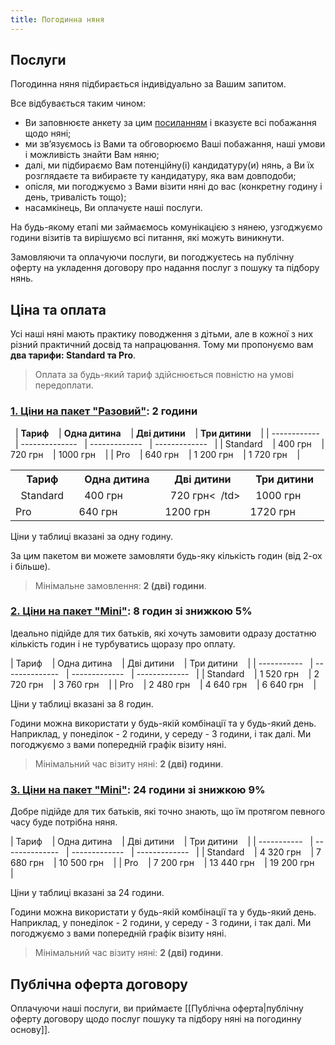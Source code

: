 ```yaml
---
title: Погодинна няня
---
```

## Послуги

Погодинна няня підбирається індивідуально за Вашим запитом. 

Все відбувається таким чином:
- Ви заповнюєте анкету за цим [посиланням](https://docs.google.com/forms/d/e/1FAIpQLSfYaCtwNy2P0V_VmB5rcI7XB0lNFS_tH-GMNctpAMcwCm0iww/viewform?fbclid=PAZXh0bgNhZW0CMTEAAaZ_QjIeLf_96-4uiLk3mAKVQmstVZHXbh7qByuyzRi7AfwZO_xCxKQOfW4_aem_N3DhVEMTkI0_LZ36eoBDPg) і вказуєте всі побажання щодо няні;
- ми звʼязуємось із Вами та обговорюємо Ваші побажання, наші умови і можливість знайти Вам няню;
- далі, ми підбираємо Вам потенційну(і) кандидатуру(и) нянь, а Ви їх розглядаєте та вибираєте ту кандидатуру, яка вам довподоби;
- опісля, ми погоджуємо з Вами візити няні до вас (конкретну годину і день, тривалість тощо);
- насамкінець, Ви оплачуєте наші послуги.

На будь-якому етапі ми займаємось комунікацією з нянею, узгоджуємо години візитів та вирішуємо всі питання, які можуть виникнути.

Замовляючи та оплачуючи послуги, ви погоджуєтесь на публічну оферту на укладення договору про надання послуг з пошуку та підбору нянь.
## Ціна та оплата

Усі наші няні мають практику поводження з дітьми, але в кожної з них різний практичний досвід та напрацювання. Тому ми пропонуємо вам **два тарифи: Standard та Pro**.

> Оплата за будь-який тариф здійснюється повністю на умові передоплати.



### <u>1. Ціни на пакет "Разовий"</u>: 2 години
&nbsp;
| **Тариф**     &nbsp;&nbsp;   | **Одна дитина**   &nbsp;&nbsp; | **Дві дитини**   &nbsp;&nbsp; | **Три дитини**   &nbsp;&nbsp; |
| ------------ &nbsp;&nbsp;| --------------&nbsp;&nbsp; | -------------&nbsp;&nbsp; | -------------&nbsp;&nbsp; |
| Standard   &nbsp;&nbsp;  | 400 грн       &nbsp;&nbsp; | 720 грн      &nbsp;&nbsp; | 1000 грн     &nbsp;&nbsp; |
| Pro       &nbsp;&nbsp;   | 640 грн       &nbsp;&nbsp; | 1 200 грн    &nbsp;&nbsp; | 1 720 грн    &nbsp;&nbsp; |


<table>
	<tr>
		<th>&nbsp;&nbsp;Тариф&nbsp;&nbsp;</th>
		<th>&nbsp;&nbsp;Одна дитина&nbsp;&nbsp;</th>
		<th>&nbsp;&nbsp;Дві дитини&nbsp;&nbsp;</th>
		<th>&nbsp;&nbsp;Три дитини&nbsp;&nbsp;</th>
	</tr>
	<tr>
		<td>&nbsp;&nbsp;Standard&nbsp;&nbsp;</td>
		<td>&nbsp;&nbsp;400 грн&nbsp;&nbsp;</td>
		<td>&nbsp;&nbsp;720 грн<&nbsp;&nbsp;/td>
		<td>&nbsp;&nbsp;1000 грн&nbsp;&nbsp;</td>
	</tr>
	<tr>
		<td>Pro</td>
		<td>640 грн</td>
		<td>1200 грн</td>
		<td>1720 грн</td>
	</tr>
</table>

Ціни у таблиці вказані за одну годину.

За цим пакетом ви можете замовляти будь-яку кількість годин (від 2-ох і більше).

> Мінімальне замовлення: **2 (дві) години**.



### <u>2. Ціни на пакет "Mini"</u>: 8 годин зі знижкою 5%


Ідеально підійде для тих батьків, які хочуть замовити одразу достатню кількість годин і  не турбуватись щоразу про оплату.

| Тариф      &nbsp;&nbsp; | Одна дитина   &nbsp;&nbsp; | Дві дитини   &nbsp;&nbsp; | Три дитини   &nbsp;&nbsp; |
| -----------&nbsp;&nbsp; | --------------&nbsp;&nbsp; | -------------&nbsp;&nbsp; | -------------&nbsp;&nbsp; |
| Standard   &nbsp;&nbsp; | 1 520 грн     &nbsp;&nbsp; | 2 720 грн    &nbsp;&nbsp; | 3 760 грн    &nbsp;&nbsp; |
| Pro        &nbsp;&nbsp; | 2 480 грн     &nbsp;&nbsp; | 4 640 грн    &nbsp;&nbsp; | 6 640 грн    &nbsp;&nbsp; |


Ціни у таблиці вказані за 8 годин.

Години можна використати у будь-якій комбінації та у будь-який день. Наприклад, у понеділок - 2 години, у середу - 3 години, і так далі. Ми погоджуємо з вами попередній графік візиту няні.

> Мінімальний час візиту няні: **2 (дві) години**.



### <u>3. Ціни на пакет "Mini"</u>: 24 години зі знижкою 9%



Добре підійде для тих батьків, які точно знають, що їм протягом певного часу буде потрібна няня.

| Тариф      &nbsp;&nbsp; | Одна дитина   &nbsp;&nbsp; | Дві дитини   &nbsp;&nbsp; | Три дитини   &nbsp;&nbsp; |
| -----------&nbsp;&nbsp; | --------------&nbsp;&nbsp; | -------------&nbsp;&nbsp; | -------------&nbsp;&nbsp; |
| Standard   &nbsp;&nbsp; | 4 320 грн     &nbsp;&nbsp; | 7 680 грн    &nbsp;&nbsp; | 10 500 грн   &nbsp;&nbsp; |
| Pro        &nbsp;&nbsp; | 7 200 грн     &nbsp;&nbsp; | 13 440 грн   &nbsp;&nbsp; | 19 200 грн   &nbsp;&nbsp; |


Ціни у таблиці вказані за 24 години.

Години можна використати у будь-якій комбінації та у будь-який день. Наприклад, у понеділок - 2 години, у середу - 3 години, і так далі. Ми погоджуємо з вами попередній графік візиту няні.

> Мінімальний час візиту няні: **2 (дві) години**.

## Публічна оферта договору

Оплачуючи наші послуги, ви приймаєте [[Публічна оферта|публічну оферту договору щодо послуг пошуку та підбору няні на погодинну основу]].
